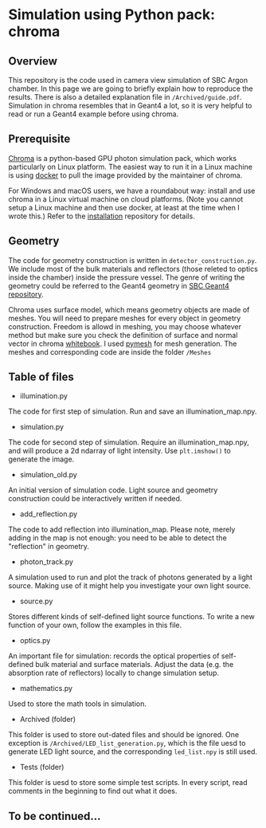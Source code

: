 # Simulation using Python pack: chroma

## Overview
This repository is the code used in camera view simulation of SBC Argon chamber. In this page we are going to briefly explain how to reproduce the results. There is also a detailed explanation file in `/Archived/guide.pdf`. Simulation in chroma resembles that in Geant4 a lot, so it is very helpful to read or run a Geant4 example before using chroma. 

## Prerequisite
[Chroma](https://github.com/BenLand100/chroma) is a python-based GPU photon simulation pack, which works particularly on Linux platform. The easiest way to run it in a Linux machine is using [docker](https://www.docker.com/) to pull the image provided by the maintainer of chroma. 

For Windows and macOS users, we have a roundabout way: install and use chroma in a Linux virtual machine on cloud platforms. (Note you cannot setup a Linux machine and then use docker, at least at the time when I wrote this.) Refer to the [installation](https://github.com/unlimited-name/installation) repository for details. 

## Geometry
The code for geometry construction is written in `detector_construction.py`. We include most of the bulk materials and reflectors (those releted to optics inside the chamber) inside the pressure vessel. The genre of writing the geometry could be referred to the Geant4 geometry in [SBC Geant4 repository](https://github.com/SBC-Collaboration/sbcGEANT4). 

Chroma uses surface model, which means geometry objects are made of meshes. You will need to prepare meshes for every object in geometry construction. Freedom is allowd in meshing, you may choose whatever method but make sure you check the definition of surface and normal vector in chroma [whitebook](https://github.com/BenLand100/chroma/blob/master/doc/source/chroma.pdf). I used [pymesh](https://pymesh.readthedocs.io/en/latest/) for mesh generation. The meshes and corresponding code are inside the folder `/Meshes`

## Table of files
+ illumination.py

The code for first step of simulation. Run and save an illumination_map.npy.

+ simulation.py

The code for second step of simulation. Require an illumination_map.npy, and will produce a 2d ndarray of light intensity. Use `plt.imshow()` to generate the image. 

+ simulation_old.py

An initial version of simulation code. Light source and geometry construction could be interactively written if needed. 

+ add_reflection.py

The code to add reflection into illumination_map. Please note, merely adding in the map is not enough: you need to be able to detect the "reflection" in geometry.

+ photon_track.py

A simulation used to run and plot the track of photons generated by a light source. Making use of it might help you investigate your own light source. 

+ source.py

Stores different kinds of self-defined light source functions. To write a new function of your own, follow the examples in this file. 

+ optics.py

An important file for simulation: records the optical properties of self-defined bulk material and surface materials. Adjust the data (e.g. the absorption rate of reflectors) locally to change simulation setup. 

+ mathematics.py

Used to store the math tools in simulation. 

+ Archived (folder)

This folder is used to store out-dated files and should be ignored. One exception is `/Archived/LED_list_generation.py`, which is the file uesd to generate LED light source, and the corresponding `led_list.npy` is still used. 

+ Tests (folder)

This folder is uesd to store some simple test scripts. In every script, read comments in the beginning to find out what it does.


## To be continued...